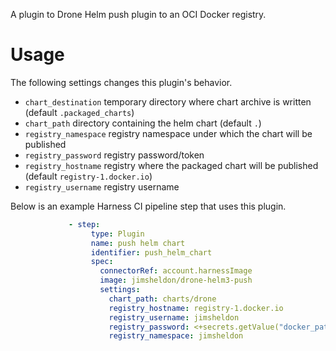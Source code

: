 A plugin to Drone Helm push plugin to an OCI Docker registry.

# Usage

The following settings changes this plugin's behavior.

* `chart_destination` temporary directory where chart archive is written (default `.packaged_charts`)
* `chart_path` directory containing the helm chart (default `.`)
* `registry_namespace` registry namespace under which the chart will be published
* `registry_password` registry password/token
* `registry_hostname` registry where the packaged chart will be published (default `registry-1.docker.io`)
* `registry_username` registry username

Below is an example Harness CI pipeline step that uses this plugin.

```yaml
             - step:
                  type: Plugin
                  name: push helm chart
                  identifier: push_helm_chart
                  spec:
                    connectorRef: account.harnessImage
                    image: jimsheldon/drone-helm3-push
                    settings:
                      chart_path: charts/drone
                      registry_hostname: registry-1.docker.io
                      registry_username: jimsheldon
                      registry_password: <+secrets.getValue("docker_pat")>
                      registry_namespace: jimsheldon
```

